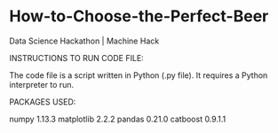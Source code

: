 # How-to-Choose-the-Perfect-Beer

Data Science Hackathon | Machine Hack

INSTRUCTIONS TO RUN CODE FILE:

The code file is a script written in Python (.py file). It requires a Python interpreter to run.

PACKAGES USED:

numpy 1.13.3
matplotlib 2.2.2
pandas 0.21.0
catboost 0.9.1.1
